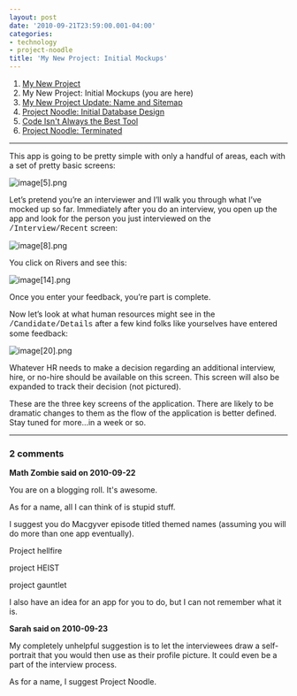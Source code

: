 ```yaml
---
layout: post
date: '2010-09-21T23:59:00.001-04:00'
categories:
- technology
- project-noodle
title: 'My New Project: Initial Mockups'
---
```


1. [My New Project](../../2010/09/my-new-project)
2. My New Project: Initial Mockups (you are here)
3. [My New Project Update: Name and Sitemap](../../2010/10/project-update-name-and-sitemap)
4. [Project Noodle: Initial Database Design](../../2010/10/project-noodle-initial-database-design)
5. [Code Isn't Always the Best Tool](../../2011/03/code-isnt-always-best-tool)
6. [Project Noodle: Terminated](../../2011/03/project-noodle-terminated)

***

This app is going to be pretty simple with only a handful of areas, each with a set of pretty basic screens:

![image[5].png](/assets/2010/image[5].png)

Let’s pretend you’re an interviewer and I’ll walk you through what I’ve mocked up so far. Immediately after you do an interview, you open up the app and look for the person you just interviewed on the <font face="Courier New">/Interview/Recent</font> screen:

![image[8].png](/assets/2010/image[8].png)

You click on Rivers and see this:

![image[14].png](/assets/2010/image[14].png)

Once you enter your feedback, you’re part is complete.

Now let’s look at what human resources might see in the <font face="Courier New">/Candidate/Details</font> after a few kind folks like yourselves have entered some feedback:

![image[20].png](/assets/2010/image[20].png)

Whatever HR needs to make a decision regarding an additional interview, hire, or no-hire should be available on this screen. This screen will also be expanded to track their decision (not pictured).

These are the three key screens of the application. There are likely to be dramatic changes to them as the flow of the application is better defined. Stay tuned for more...in a week or so.

---

### 2 comments

**Math Zombie said on 2010-09-22**

You are on a blogging roll. It's awesome.

As for a name, all I can think of is stupid stuff.

I suggest you do Macgyver episode titled themed names (assuming you will do more than one app eventually).

Project hellfire

project HEIST

project gauntlet

I also have an idea for an app for you to do, but I can not remember what it is.

**Sarah said on 2010-09-23**

My completely unhelpful suggestion is to let the interviewees draw a self-portrait that you would then use as their profile picture.  It could even be a part of the interview process.

As for a name, I suggest Project Noodle.


